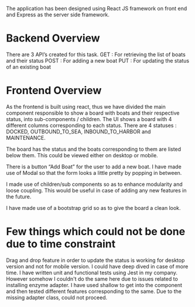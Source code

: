 The application has been designed using React JS framework on front end and Express as the server side framework. 

# Backend Overview

There are 3 API’s created for this task. 
GET : For retrieving the list of boats and their status
POST : For adding a new boat
PUT : For updating the status of an existing boat


# Frontend Overview

As the frontend is built using react, thus we have divided the main component responsible to show a board with boats and their respective status, into sub-components / children. The UI shows a board with 4 different columns corresponding to each status. There are 4 statuses : DOCKED, OUTBOUND_TO_SEA, INBOUND_TO_HARBOR and MAINTENANCE.

The board has the status and the boats corresponding to them are listed below them. This could be viewed either on desktop or mobile. 

There is a button “Add Boat” for the user to add a new boat. I have made use of Modal so that the form looks a little pretty by popping in between. 

I made use of children/sub components so as to enhance modularity and loose coupling. This would be useful in case of adding any new features in the future.

I have made use of a bootstrap grid so as to give the board a clean look.

# Few things which could not be done due to time constraint

Drag and drop feature in order to update the status is working for desktop version and not for mobile version. I could have deep dived in case of more time.
I have written unit and functional tests using Jest in my company. However somehow I couldn't do the same here due to issues related to installing enzyme adapter. I have used shallow to get into the component and then tested different features corresponding to the same. Due to the missing adapter class, could not proceed.
